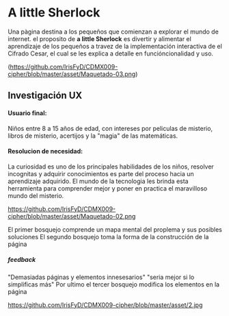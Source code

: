 # A little Sherlock

Una pàgina destina a los pequeños que comienzan a explorar el mundo de internet. el proposito de **a little Sherlock** es divertir y alimentar el aprendizaje de los pequeños a travez de la implementación interactiva de el Cifrado Cesar, el cual se les explica a detalle en funcióncionalidad y uso.

(https://github.com/IrisFyD/CDMX009-cipher/blob/master/asset/Maquetado-03.png)

## Investigación UX

#### Usuario final:
Niños entre 8 a 15 años de edad, con intereses por peliculas de misterio, libros de misterio, acertijos y la "magia" de las matemáticas.

#### Resolucion de necesidad:
La curiosidad es uno de los principales habilidades de los niños, resolver incognitas y adquirir conocimientos es parte del proceso hacia un aprendizaje adquirido. El mundo de la tecnologia les brinda esta herramienta para comprender mejor y poner en practica el maravilloso mundo del misterio.

https://github.com/IrisFyD/CDMX009-cipher/blob/master/asset/Maquetado-02.png

El primer bosquejo comprende un mapa mental del proplema y sus posibles soluciones
El segundo bosquejo toma la forma de la construcción de la página
##### feedback
"Demasiadas páginas y elementos innesesarios"
"seria mejor si lo simplificas más"
Por ultimo el tercer bosquejo modifica los elementos en la página

https://github.com/IrisFyD/CDMX009-cipher/blob/master/asset/2.jpg
